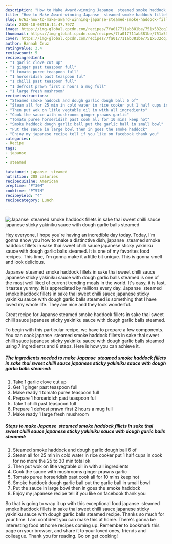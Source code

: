 ```yaml
---
description: "How to Make Award-winning Japanse  steamed smoke haddock fillets in sake thai sweet chilli sauce japanese sticky yakiniku sauce with dough garlic balls steamed"
title: "How to Make Award-winning Japanse  steamed smoke haddock fillets in sake thai sweet chilli sauce japanese sticky yakiniku sauce with dough garlic balls steamed"
slug: 6763-how-to-make-award-winning-japanse-steamed-smoke-haddock-fillets-in-sake-thai-sweet-chilli-sauce-japanese-sticky-yakiniku-sauce-with-dough-garlic-balls-steamed
date: 2020-10-08T16:14:47.797Z
image: https://img-global.cpcdn.com/recipes/7fa017711ab381be/751x532cq70/japanse-steamed-smoke-haddock-fillets-in-sake-thai-sweet-chilli-sauce-japanese-sticky-yakiniku-sauc-recipe-main-photo.jpg
thumbnail: https://img-global.cpcdn.com/recipes/7fa017711ab381be/751x532cq70/japanse-steamed-smoke-haddock-fillets-in-sake-thai-sweet-chilli-sauce-japanese-sticky-yakiniku-sauc-recipe-main-photo.jpg
cover: https://img-global.cpcdn.com/recipes/7fa017711ab381be/751x532cq70/japanse-steamed-smoke-haddock-fillets-in-sake-thai-sweet-chilli-sauce-japanese-sticky-yakiniku-sauc-recipe-main-photo.jpg
author: Hannah Cruz
ratingvalue: 3.4
reviewcount: 5
recipeingredient:
- "1 garlic clove cut up"
- "1 ginger past teaspoon full"
- "1 tomato puree teaspoon full"
- "1 horseridish past teaspoon ful"
- "1 chilli past teaspoon full"
- "1 defrost prawn first 2 hours a mug full"
- "1 large fresh mushroom"
recipeinstructions:
- "Steamed smoke haddock and dough garlic dough ball 6 of"
- "Steam all for 25 min in cold water in rice cooker put 1 half cups in cook for no more the 25 to 30 min total ok"
- "Then put wok on litle vegtable oil in with all ingredients"
- "Cook the sauce with mushrooms ginger prawns garlic"
- "Tomato puree horseridish past cook all for 10 mins keep hot"
- "Smoke haddock dough garlic ball put the garlic ball in small bowl"
- "Put the sauce in large bowl then in goes the smoke haddock"
- "Enjoy my japanese recipe tell if you like on facebook thank you"
categories:
- Recipe
tags:
- japanse
- 
- steamed

katakunci: japanse  steamed 
nutrition: 208 calories
recipecuisine: American
preptime: "PT30M"
cooktime: "PT57M"
recipeyield: "4"
recipecategory: Lunch

---
```



![Japanse  steamed smoke haddock fillets in sake thai sweet chilli sauce japanese sticky yakiniku sauce with dough garlic balls steamed](https://img-global.cpcdn.com/recipes/7fa017711ab381be/751x532cq70/japanse-steamed-smoke-haddock-fillets-in-sake-thai-sweet-chilli-sauce-japanese-sticky-yakiniku-sauc-recipe-main-photo.jpg)

Hey everyone, I hope you're having an incredible day today. Today, I'm gonna show you how to make a distinctive dish, japanse  steamed smoke haddock fillets in sake thai sweet chilli sauce japanese sticky yakiniku sauce with dough garlic balls steamed. It is one of my favorites food recipes. This time, I'm gonna make it a little bit unique. This is gonna smell and look delicious.

Japanse  steamed smoke haddock fillets in sake thai sweet chilli sauce japanese sticky yakiniku sauce with dough garlic balls steamed is one of the most well liked of current trending meals in the world. It's easy, it is fast, it tastes yummy. It is appreciated by millions every day. Japanse  steamed smoke haddock fillets in sake thai sweet chilli sauce japanese sticky yakiniku sauce with dough garlic balls steamed is something that I have loved my whole life. They are nice and they look wonderful.

Great recipe for Japanse steamed smoke haddock fillets in sake thai sweet chilli sauce japanese sticky yakiniku sauce with dough garlic balls steamed.


To begin with this particular recipe, we have to prepare a few components. You can cook japanse  steamed smoke haddock fillets in sake thai sweet chilli sauce japanese sticky yakiniku sauce with dough garlic balls steamed using 7 ingredients and 8 steps. Here is how you can achieve it.

<!--inarticleads1-->

##### The ingredients needed to make Japanse  steamed smoke haddock fillets in sake thai sweet chilli sauce japanese sticky yakiniku sauce with dough garlic balls steamed:

1. Take 1 garlic clove cut up
1. Get 1 ginger past teaspoon full
1. Make ready 1 tomato puree teaspoon full
1. Prepare 1 horseridish past teaspoon ful
1. Take 1 chilli past teaspoon full
1. Prepare 1 defrost prawn first 2 hours a mug full
1. Make ready 1 large fresh mushroom




<!--inarticleads2-->

##### Steps to make Japanse  steamed smoke haddock fillets in sake thai sweet chilli sauce japanese sticky yakiniku sauce with dough garlic balls steamed:

1. Steamed smoke haddock and dough garlic dough ball 6 of
1. Steam all for 25 min in cold water in rice cooker put 1 half cups in cook for no more the 25 to 30 min total ok
1. Then put wok on litle vegtable oil in with all ingredients
1. Cook the sauce with mushrooms ginger prawns garlic
1. Tomato puree horseridish past cook all for 10 mins keep hot
1. Smoke haddock dough garlic ball put the garlic ball in small bowl
1. Put the sauce in large bowl then in goes the smoke haddock
1. Enjoy my japanese recipe tell if you like on facebook thank you




So that is going to wrap it up with this exceptional food japanse  steamed smoke haddock fillets in sake thai sweet chilli sauce japanese sticky yakiniku sauce with dough garlic balls steamed recipe. Thanks so much for your time. I am confident you can make this at home. There's gonna be interesting food at home recipes coming up. Remember to bookmark this page on your browser, and share it to your loved ones, friends and colleague. Thank you for reading. Go on get cooking!
